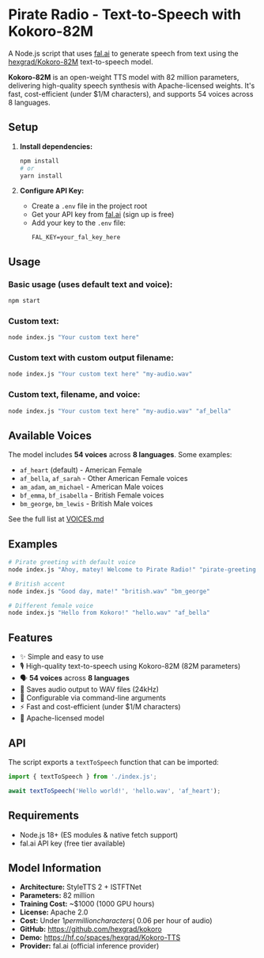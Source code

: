 # Pirate Radio - Text-to-Speech with Kokoro-82M

A Node.js script that uses [fal.ai](https://fal.ai/) to generate speech from text using the [hexgrad/Kokoro-82M](https://huggingface.co/hexgrad/Kokoro-82M) text-to-speech model.

**Kokoro-82M** is an open-weight TTS model with 82 million parameters, delivering high-quality speech synthesis with Apache-licensed weights. It's fast, cost-efficient (under $1/M characters), and supports 54 voices across 8 languages.

## Setup

1. **Install dependencies:**
   ```bash
   npm install
   # or
   yarn install
   ```

2. **Configure API Key:**
   - Create a `.env` file in the project root
   - Get your API key from [fal.ai](https://fal.ai/dashboard/keys) (sign up is free)
   - Add your key to the `.env` file:
     ```
     FAL_KEY=your_fal_key_here
     ```

## Usage

### Basic usage (uses default text and voice):
```bash
npm start
```

### Custom text:
```bash
node index.js "Your custom text here"
```

### Custom text with custom output filename:
```bash
node index.js "Your custom text here" "my-audio.wav"
```

### Custom text, filename, and voice:
```bash
node index.js "Your custom text here" "my-audio.wav" "af_bella"
```

## Available Voices

The model includes **54 voices** across **8 languages**. Some examples:
- `af_heart` (default) - American Female
- `af_bella`, `af_sarah` - Other American Female voices
- `am_adam`, `am_michael` - American Male voices  
- `bf_emma`, `bf_isabella` - British Female voices
- `bm_george`, `bm_lewis` - British Male voices

See the full list at [VOICES.md](https://huggingface.co/hexgrad/Kokoro-82M/blob/main/VOICES.md)

## Examples

```bash
# Pirate greeting with default voice
node index.js "Ahoy, matey! Welcome to Pirate Radio!" "pirate-greeting.wav"

# British accent
node index.js "Good day, mate!" "british.wav" "bm_george"

# Different female voice
node index.js "Hello from Kokoro!" "hello.wav" "af_bella"
```

## Features

- ✨ Simple and easy to use
- 🎙️ High-quality text-to-speech using Kokoro-82M (82M parameters)
- 🗣️ **54 voices** across **8 languages**
- 💾 Saves audio output to WAV files (24kHz)
- 🔧 Configurable via command-line arguments
- ⚡ Fast and cost-efficient (under $1/M characters)
- 📜 Apache-licensed model

## API

The script exports a `textToSpeech` function that can be imported:

```javascript
import { textToSpeech } from './index.js';

await textToSpeech('Hello world!', 'hello.wav', 'af_heart');
```

## Requirements

- Node.js 18+ (ES modules & native fetch support)
- fal.ai API key (free tier available)

## Model Information

- **Architecture:** StyleTTS 2 + ISTFTNet
- **Parameters:** 82 million
- **Training Cost:** ~$1000 (1000 GPU hours)
- **License:** Apache 2.0
- **Cost:** Under $1 per million characters (~$0.06 per hour of audio)
- **GitHub:** https://github.com/hexgrad/kokoro
- **Demo:** https://hf.co/spaces/hexgrad/Kokoro-TTS
- **Provider:** fal.ai (official inference provider)

